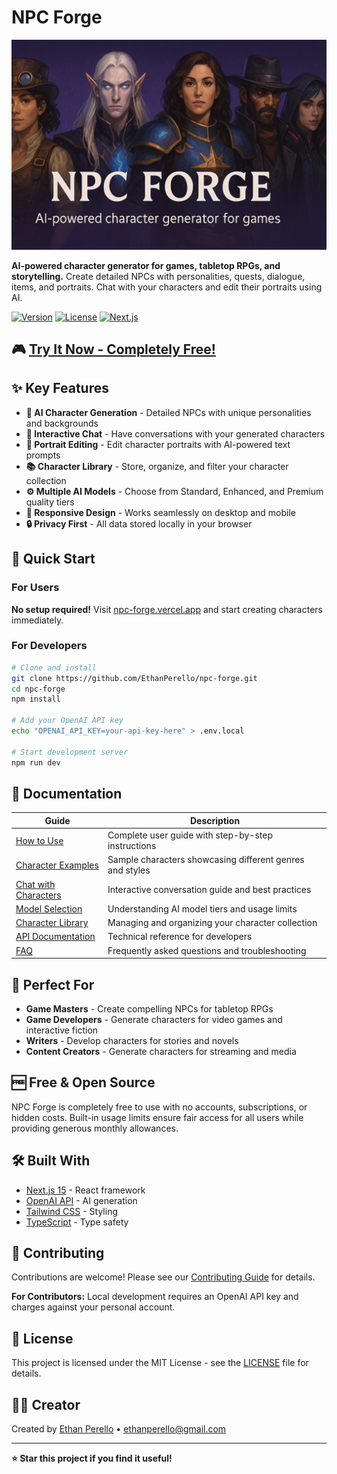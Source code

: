 # NPC Forge

![Site Header](public/images/site-header.png)

**AI-powered character generator for games, tabletop RPGs, and storytelling.** Create detailed NPCs with personalities, quests, dialogue, items, and portraits. Chat with your characters and edit their portraits using AI.

[![Version](https://img.shields.io/badge/version-0.22.0-blue.svg)](https://github.com/EthanPerello/npc-forge/releases)
[![License](https://img.shields.io/badge/license-MIT-green.svg)](LICENSE)
[![Next.js](https://img.shields.io/badge/built%20with-Next.js%2015-black)](https://nextjs.org/)

## 🎮 [Try It Now - Completely Free!](https://npc-forge.vercel.app)

## ✨ Key Features

- **🤖 AI Character Generation** - Detailed NPCs with unique personalities and backgrounds
- **💬 Interactive Chat** - Have conversations with your generated characters  
- **🎨 Portrait Editing** - Edit character portraits with AI-powered text prompts
- **📚 Character Library** - Store, organize, and filter your character collection
- **⚙️ Multiple AI Models** - Choose from Standard, Enhanced, and Premium quality tiers
- **📱 Responsive Design** - Works seamlessly on desktop and mobile
- **🔒 Privacy First** - All data stored locally in your browser

## 🚀 Quick Start

### For Users
**No setup required!** Visit [npc-forge.vercel.app](https://npc-forge.vercel.app) and start creating characters immediately.

### For Developers
```bash
# Clone and install
git clone https://github.com/EthanPerello/npc-forge.git
cd npc-forge
npm install

# Add your OpenAI API key
echo "OPENAI_API_KEY=your-api-key-here" > .env.local

# Start development server
npm run dev
```

## 📖 Documentation

| Guide | Description |
|-------|-------------|
| [How to Use](/docs/how-to-use) | Complete user guide with step-by-step instructions |
| [Character Examples](/docs/character-examples) | Sample characters showcasing different genres and styles |
| [Chat with Characters](/docs/chat) | Interactive conversation guide and best practices |
| [Model Selection](/docs/models) | Understanding AI model tiers and usage limits |
| [Character Library](/docs/library) | Managing and organizing your character collection |
| [API Documentation](/docs/api) | Technical reference for developers |
| [FAQ](/docs/faq) | Frequently asked questions and troubleshooting |

## 🎯 Perfect For

- **Game Masters** - Create compelling NPCs for tabletop RPGs
- **Game Developers** - Generate characters for video games and interactive fiction  
- **Writers** - Develop characters for stories and novels
- **Content Creators** - Generate characters for streaming and media

## 🆓 Free & Open Source

NPC Forge is completely free to use with no accounts, subscriptions, or hidden costs. Built-in usage limits ensure fair access for all users while providing generous monthly allowances.

## 🛠️ Built With

- [Next.js 15](https://nextjs.org/) - React framework
- [OpenAI API](https://openai.com/) - AI generation
- [Tailwind CSS](https://tailwindcss.com/) - Styling
- [TypeScript](https://www.typescriptlang.org/) - Type safety

## 🤝 Contributing

Contributions are welcome! Please see our [Contributing Guide](/docs/contributing) for details.

**For Contributors:** Local development requires an OpenAI API key and charges against your personal account.

## 📄 License

This project is licensed under the MIT License - see the [LICENSE](LICENSE) file for details.

## 👨‍💻 Creator

Created by [Ethan Perello](https://github.com/EthanPerello) • [ethanperello@gmail.com](mailto:ethanperello@gmail.com)

---

**⭐ Star this project if you find it useful!**